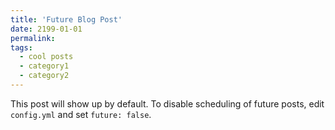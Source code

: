 ```yaml
---
title: 'Future Blog Post'
date: 2199-01-01
permalink: 
tags:
  - cool posts
  - category1
  - category2
---
```


This post will show up by default. To disable scheduling of future posts, edit `config.yml` and set `future: false`. 
